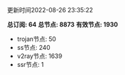 更新时间2022-08-26 23:35:22

**总订阅: 64**
**总节点: 8873**
**有效节点: 1930**
- trojan节点: 50
- ss节点: 240
- v2ray节点: 1639
- ssr节点: 1
